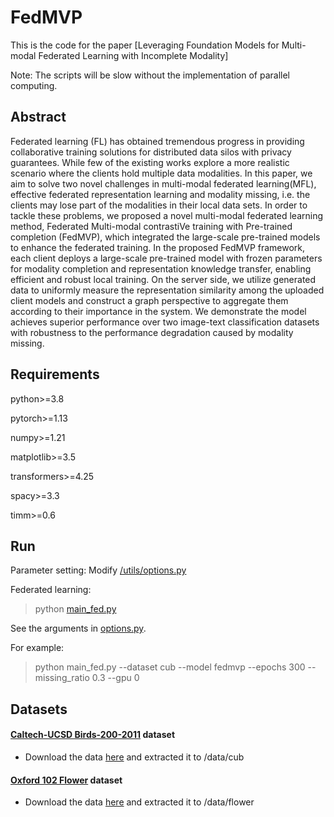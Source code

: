 # FedMVP

This is the code for the paper [Leveraging Foundation Models for Multi-modal Federated Learning with Incomplete Modality]

Note: The scripts will be slow without the implementation of parallel computing. 

## Abstract

Federated learning (FL) has obtained tremendous progress in providing collaborative training solutions for distributed data silos with privacy guarantees. While few of the existing works explore a more realistic scenario where the clients hold multiple data modalities. In this paper, we aim to solve two novel challenges in multi-modal federated learning(MFL), effective federated representation learning and modality missing, i.e. the clients may lose part of the modalities in their local data sets. In order to tackle these problems, we proposed a novel multi-modal federated learning method, Federated Multi-modal contrastiVe training with Pre-trained completion (FedMVP), which integrated the large-scale pre-trained models to enhance the federated training. In the proposed FedMVP framework, each client deploys a large-scale pre-trained model with frozen parameters for modality completion and representation knowledge transfer, enabling efficient and robust local training. On the server side, we utilize generated data to uniformly measure the representation similarity among the uploaded client models and construct a graph perspective to aggregate them according to their importance in the system. We demonstrate the model achieves superior performance over two image-text classification datasets with robustness to the performance degradation caused by modality missing.


## Requirements
python>=3.8

pytorch>=1.13

numpy>=1.21

matplotlib>=3.5

transformers>=4.25

spacy>=3.3

timm>=0.6


## Run

Parameter setting:
Modify [/utils/options.py](utils/options.py)

Federated learning:
> python [main_fed.py](main_fed.py)

See the arguments in [options.py](utils/options.py). 

For example:
> python main_fed.py --dataset cub --model fedmvp --epochs 300 --missing_ratio 0.3 --gpu 0  

## Datasets

#### [Caltech-UCSD Birds-200-2011](https://www.vision.caltech.edu/datasets/cub_200_2011/) dataset

- Download the data [here](https://www.vision.caltech.edu/datasets/cub_200_2011/) and extracted it to /data/cub

#### [Oxford 102 Flower](https://www.robots.ox.ac.uk/~vgg/data/flowers/102/) dataset

- Download the data [here](https://www.robots.ox.ac.uk/~vgg/data/flowers/102/) and extracted it to /data/flower



<!-- ## Results
### MNIST
Results are shown in Table 1 and Table 2, with the parameters C=0.1, B=10, E=5.

Table 1. results of 10 epochs training with the learning rate of 0.01

| Model     | Acc. of IID | Acc. of Non-IID|
| -----     | -----       | ----           |
| FedAVG-MLP|  94.57%     | 70.44%         |
| FedAVG-CNN|  96.59%     | 77.72%         |

Table 2. results of 50 epochs training with the learning rate of 0.01

| Model     | Acc. of IID | Acc. of Non-IID|
| -----     | -----       | ----           |
| FedAVG |      |         |
| FedAVG |      |         | -->


<!-- ## Ackonwledgements
Acknowledgements give to .

## References


## Cite As
 -->


